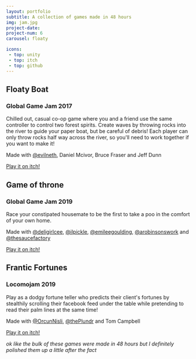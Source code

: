 ```yaml
---
layout: portfolio
subtitle: A collection of games made in 48 hours
img: jam.jpg
project-date: 
project-num: 6
carousel: floaty

icons:
 - top: unity  
 - top: itch
 - top: github
---
```


## Floaty Boat
### Global Game Jam 2017
Chilled out, casual co-op game where you and a friend use the same controller to control two forest spirits. Create waves by throwing rocks into the river to guide your paper boat, but be careful of debris! Each player can only throw rocks half way across the river, so you'll need to work together if you want to make it!

Made with [@evilneth](https://twitter.com/evilneth), Daniel Mcivor, Bruce Fraser and Jeff Dunn

[Play it on itch!](https://snootboop.itch.io/floaty-boat)

## Game of throne
### Global Game Jam 2019

Race your constipated housemate to be the first to take a poo in the comfort of your own home.

Made with [@deligirlcee](https://twitter.com/deligirlcee), [@ilpickle](https://twitter.com/ilpickle), [@emileegoulding](https://twitter.com/emileegoulding), [@arobinsonswork](https://twitter.com/arobinsonswork) and [@thesaucefactory](https://www.facebook.com/thesaucefactory/)

[Play it on itch!](https://snootboop.itch.io/got)

## Frantic Fortunes
### Locomojam 2019

Play as a dodgy fortune teller who predicts their client's fortunes by stealthily scrolling their facebook feed under the table while pretending to read their palm lines at the same time!

Made with [@OrcunNisli](https://twitter.com/OrcunNisli), [@thePlundr](https://twitter.com/thePlundr) and Tom Campbell

[Play it on itch!](https://snootboop.itch.io/frantic-fortunes)


*ok like the bulk of these games were made in 48 hours but I definitely polished them up a little after the fact*

